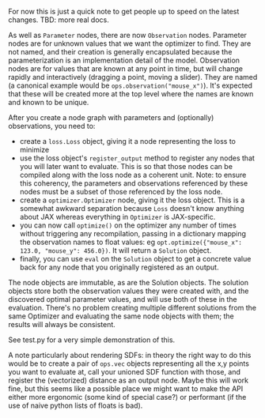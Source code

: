 For now this is just a quick note to get people up to speed on the latest changes. TBD: more real docs.

As well as `Parameter` nodes, there are now `Observation` nodes.
Parameter nodes are for unknown values that we want the optimizer to find. They are not named, and their creation is generally encapsulated because the parameterization is an implementation detail of the model.
Observation nodes are for values that are known at any point in time, but will change rapidly and interactively (dragging a point, moving a slider). They are named (a canonical example would be `ops.observation("mouse_x")`). It's expected that these will be created more at the top level where the names are known and known to be unique.

After you create a node graph with parameters and (optionally) observations, you need to:

* create a `loss.Loss` object, giving it a node representing the loss to minimize
* use the loss object's `register_output` method to register any nodes that you will later want to evaluate. This is so that those nodes can be compiled along with the loss node as a coherent unit. Note: to ensure this coherency, the parameters and observations referenced by these nodes must be a subset of those referenced by the loss node. 
* create a `optimizer.Optimizer` node, giving it the loss object. This is a somewhat awkward separation because `Loss` doesn't know anything about JAX whereas everything in `Optimizer` is JAX-specific.
* you can now call `optimize()` on the optimizer any number of times without triggering any recompilation, passing in a dictionary mapping the observation names to float values: eg `opt.optimize({"mouse_x": 123.0, "mouse_y": 456.0})`. It will return a `Solution` object.
* finally, you can use `eval` on the `Solution` object to get a concrete value back for any node that you originally registered as an output.

The node objects are immutable, as are the Solution objects. The solution objects store both the observation values they were created with, and the discovered optimal parameter values, and will use both of these in the evaluation. There's no problem creating multiple different solutions from the same Optimizer and evaluating the same node objects with them; the results will always be consistent.

See test.py for a very simple demonstration of this.

A note particularly about rendering SDFs: in theory the right way to do this would be to create a pair of `ops.vec` objects representing all the x,y points you want to evaluate at, call your unioned SDF function with those, and register the (vectorized) distance as an output node. Maybe this will work fine, but this seems like a possible place we might want to make the API either more ergonomic (some kind of special case?) or performant (if the use of naive python lists of floats is bad).